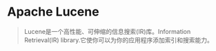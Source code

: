 # Apache Lucene
> Lucene是一个高性能、可伸缩的信息搜索(IR)库。Information Retrieval(IR) library.它使你可以为你的应用程序添加索引和搜索能力。

